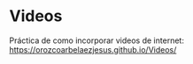 # Videos
Práctica de como incorporar videos de internet: https://orozcoarbelaezjesus.github.io/Videos/
